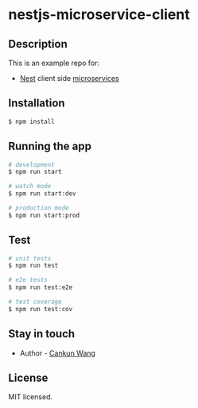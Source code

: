 
# nestjs-microservice-client

## Description

This is an example repo for:

- [Nest](https://github.com/nestjs/nest) client side [microservices](https://docs.nestjs.com/microservices/basics)


## Installation

```bash
$ npm install
```

## Running the app

```bash
# development
$ npm run start

# watch mode
$ npm run start:dev

# production mode
$ npm run start:prod
```

## Test

```bash
# unit tests
$ npm run test

# e2e tests
$ npm run test:e2e

# test coverage
$ npm run test:cov
```

## Stay in touch

- Author - [Cankun Wang](https://github.com/Wang-Cankun)

## License

MIT licensed.

